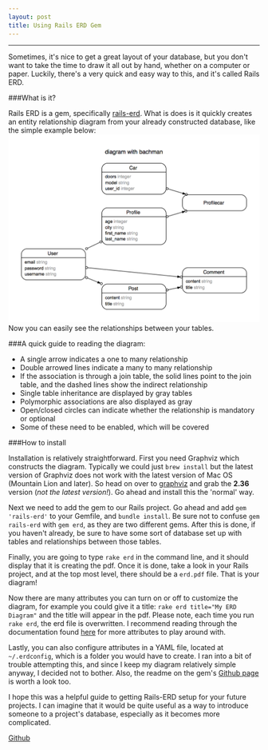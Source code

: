 ```yaml
---
layout: post
title: Using Rails ERD Gem
---
```


---
Sometimes, it's nice to get a great layout of your database, but you don't want to take the time to draw it all out by hand, whether on a computer or paper. Luckily, there's a very quick and easy way to this, and it's called Rails ERD.

###What is it?

Rails ERD is a gem, specifically [rails-erd](https://rubygems.org/gems/rails-erd/versions/1.4.5). What is does is it quickly creates an entity relationship diagram from your already constructed database, like the simple example below:
![rails erd example](../images/rails-erd-post/erdexample.png "ERD Simple Example")
Now you can easily see the relationships between your tables.

###A quick guide to reading the diagram:

* A single arrow indicates a one to many relationship
* Double arrowed lines indicate a many to many relationship
* If the association is through a join table, the solid lines point to the join table, and the dashed lines show the indirect relationship
* Single table inheritance are displayed by gray tables
* Polymorphic associations are also displayed as gray
* Open/closed circles can indicate whether the relationship is mandatory or optional
* Some of these need to be enabled, which will be covered

###How to install

Installation is relatively straightforward. First you need Graphviz which constructs the diagram. Typically we could just `brew install` but the latest version of Graphviz does not work with the latest version of Mac OS (Mountain Lion and later). So head on over to [graphviz](http://graphviz.org/Download_macos.php) and grab the __2.36__ version (*not the latest version!*). Go ahead and install this the 'normal' way.

Next we need to add the gem to our Rails project. Go ahead and add `gem 'rails-erd'` to your Gemfile, and `bundle install`. Be sure not to confuse `gem rails-erd` with `gem erd`, as they are two different gems. After this is done, if you haven't already, be sure to have some sort of database set up with tables and relationships between those tables.

Finally, you are going to type `rake erd` in the command line, and it should display that it is creating the pdf. Once it is done, take a look in your Rails project, and at the top most level, there should be a `erd.pdf` file. That is your diagram!

Now there are many attributes you can turn on or off to customize the diagram, for example you could give it a title:
`rake erd title="My ERD Diagram"` and the title will appear in the pdf. Please note, each time you run `rake erd`, the erd file is overwritten. I recommend reading through the documentation found [here](http://rails-erd.rubyforge.org/customise.html) for more attributes to play around with.

Lastly, you can also configure attributes in a YAML file, located at  `~/.erdconfig`, which is a folder you would have to create. I ran into a bit of trouble attempting this, and since I keep my diagram relatively simple anyway, I decided not to bother. Also, the readme on the gem's [Github page](https://github.com/voormedia/rails-erd) is worth a look too.

I hope this was a helpful guide to getting Rails-ERD setup for your future projects. I can imagine that it would be quite useful as a way to introduce someone to a project's database, especially as it becomes more complicated.

[Github](https://github.com/richardmable/railsERDDemo)



